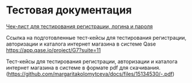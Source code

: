 # Тестовая документация

[Чек-лист для тестирования регистрации, логина и пароля](https://docs.google.com/spreadsheets/d/18qz2rKZyhEpV7AwkLGYukzE0aDy8REYhTDZYbAbVxMQ/edit#gid=0)

Ссылка на подготовленные тест-кейсы для тестирования регистрации, авторизации и каталога интернет магазина в системе Qase
https://app.qase.io/project/G7?suite=11

Тест-кейсы для тестирования регистрации, авторизации и каталога интернет магазина в системе в формате pdf для скачивания.
(https://github.com/margaritakolomytceva/docs/files/15134530/-.pdf)

